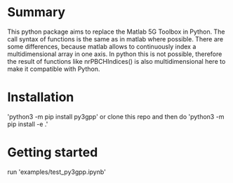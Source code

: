 # Summary
This python package aims to replace the Matlab 5G Toolbox in Python. The call syntax of functions is the same as in matlab where possible. There are some differences, because matlab allows to continuously index a multidimensional array in one axis. In python this is not possible, therefore the result of functions like nrPBCHIndices() is also multidimensional here to make it compatible with Python.

# Installation
'python3 -m pip install py3gpp'
or
clone this repo and then do 'python3 -m pip install -e .'

# Getting started
run 'examples/test_py3gpp.ipynb'
